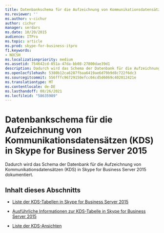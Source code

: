```yaml
---
title: Datenbankschema für die Aufzeichnung von Kommunikationsdatensätzen (KDS) in Skype for Business Server 2015
ms.reviewer: ''
ms.author: v-cichur
author: cichur
manager: serdars
ms.date: 10/20/2015
audience: ITPro
ms.topic: article
ms.prod: skype-for-business-itpro
f1.keywords:
- NOCSH
ms.localizationpriority: medium
ms.assetid: 754642cd-051a-47da-bb08-27800dae39d1
description: Dadurch wird das Schema der Datenbank für die Aufzeichnung von Kommunikationsdatensätzen (KDS) in Skype for Business Server 2015 dokumentiert.
ms.openlocfilehash: 5380b12ca6287fbaa6419ae6d79b9d8c722f6dc3
ms.sourcegitcommit: 556fffc96729150efcc04cd5d6069c402012421e
ms.translationtype: MT
ms.contentlocale: de-DE
ms.lasthandoff: 08/26/2021
ms.locfileid: "58635989"
---
```

# <a name="call-detail-recording-cdr-database-schema-in-skype-for-business-server-2015"></a>Datenbankschema für die Aufzeichnung von Kommunikationsdatensätzen (KDS) in Skype for Business Server 2015
 
Dadurch wird das Schema der Datenbank für die Aufzeichnung von Kommunikationsdatensätzen (KDS) in Skype for Business Server 2015 dokumentiert.
  
## <a name="in-this-section"></a>Inhalt dieses Abschnitts

- [Liste der KDS-Tabellen in Skype for Business Server 2015](list-of-cdr-tables.md)
    
- [Ausführliche Informationen zur KDS-Tabelle in Skype for Business Server 2015](cdr-table-details.md)
    
- [Liste der KDS-Ansichten](list-of-cdr-views.md)
    

